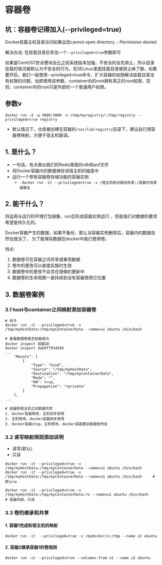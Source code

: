 # 容器卷

## 坑：容器卷记得加入(--privileged=true)
Docker挂载主机目录访问如果出现cannot open directory .: Permission denied

解决办法: 在挂载目录后多加一个`--privileged=true`参数即可

如果是CentOS7安全模块会比之前系统版本加强，不安全的会先禁止，所以目录挂载的情况被默认为不安全的行为，在SELinux里面挂载目录被禁止掉了额，如果要开启，我们一般使用--privileged=true命令，扩大容器的权限解决挂载目录没有权限的问题，也即使用该参数，container内的root拥有真正的root权限，否则，container内的root只是外部的一个普通用户权限。

## 参数v
```shell
docker run -d -p 5000:5000 -v /tmp/myregistry/:/tmp/registry --privileged=true registry
```
* 默认情况下，仓库被创建在容器的`/var/lib/registry`目录下，建议自行用容器卷映射，方便于宿主机联调。

## 1. 是什么？
* 一句话，有点类似我们的Redis里面的rdb和aof文件
* 将Docker容器内的数据保存进宿主机的磁盘中
* 运行一个带有容器卷存储功能的容器实例
    * ` docker run -it --privileged=true -v /宿主机绝对路径目录:/容器内目录 镜像名`


## 2. 能干什么？
将运用与运行的环境打包镜像，run后形成容器实例运行 ，但是我们对数据的要求希望是持久化的。

Docker容器产生的数据，如果不备份，那么当容器实例删除后，容器内的数据自然也就没了。
为了能保存数据在docker中我们使用卷。

特点:
1. 数据卷可在容器之间共享或重用数据
2. 卷中的更改可以直接实施时生效
3. 数据卷中的更改不会含在镜像的更新中
4. 数据卷的生命周期一直持续到没有容器使用它位置


## 3. 数据卷案例
### 3.1 host与container之间映射添加容器卷
```shell
# 命令
docker run -it --privileged=true -v /tmp/myHostData:/tmp/myContainerData --name=u1 ubuntu /bin/bash

# 查看数据卷是否挂载成功
docker inspect 容器ID
docker inspect dab9f7934584
...
    "Mounts": [
        {
            "Type": "bind",
            "Source": "/tmp/myHostData",
            "Destination": "/tmp/myContainerData",
            "Mode": "",
            "RW": true,
            "Propagation": "rprivate"
        }
    ],
...

# 容器和宿主机之间数据共享
1. docker容器修改，主机同步获得
2. 主机修改，docker容器同步获得
3. docker容器stop，主机修改，docker容器重启数据依然在
```


### 3.2 读写映射规则添加说明
* 读写(默认)
* 只读
```shell
docker run -it --privileged=true -v /tmp/myHostData:/tmp/myContainerData --name=u1 ubuntu /bin/bash
docker run -it --privileged=true -v /tmp/myHostData:/tmp/myContainerData --name=u1 ubuntu /bin/bash     # 默认rw

docker run -it --privileged=true -v /tmp/myHostData:/tmp/myContainerData:ro --name=u1 ubuntu /bin/bash     # 容器内部，只读
```


### 3.3 卷的继承和共享
#### 1. 容器1完成和宿主机的映射
```shell
docker run -it  --privileged=true -v /mydocker/u:/tmp --name u1 ubuntu
```

#### 2. 容器2继承容器1的卷规则
```shell
docker run -it --privileged=true --volumes-from u1 --name u2 ubuntu
```
